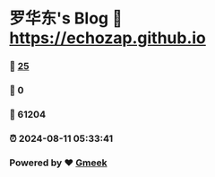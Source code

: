 # 罗华东's Blog :link: https://echozap.github.io 
### :page_facing_up: [25](https://echozap.github.io/tag.html) 
### :speech_balloon: 0 
### :hibiscus: 61204 
### :alarm_clock: 2024-08-11 05:33:41 
### Powered by :heart: [Gmeek](https://github.com/Meekdai/Gmeek)
